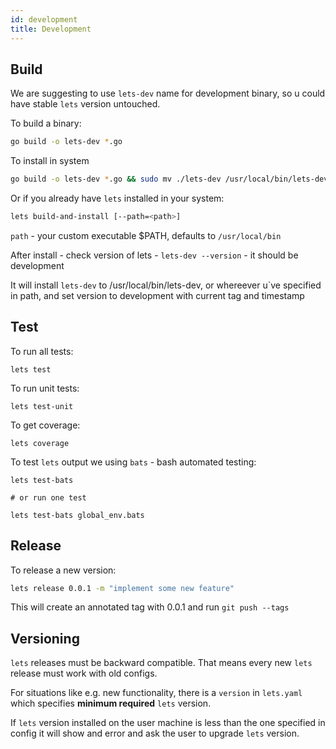 ```yaml
---
id: development
title: Development
---
```


## Build

We are suggesting to use `lets-dev` name for development binary, so u could
have stable `lets` version untouched.

To build a binary:

```bash
go build -o lets-dev *.go
```

To install in system

```bash
go build -o lets-dev *.go && sudo mv ./lets-dev /usr/local/bin/lets-dev
```

Or if you already have `lets` installed in your system:

```bash
lets build-and-install [--path=<path>]
```
`path` - your custom executable $PATH, defaults to `/usr/local/bin`

After install - check version of lets - `lets-dev --version` - it should be development

It will install `lets-dev` to /usr/local/bin/lets-dev, or whereever u`ve specified in path, and set version to development with current tag and timestamp

## Test

To run all tests:

```shell script
lets test
```

To run unit tests:

```shell script
lets test-unit
```

To get coverage:

```shell script
lets coverage
```

To test `lets` output we using `bats` - bash automated testing:

```shell script
lets test-bats

# or run one test

lets test-bats global_env.bats
```

## Release

To release a new version:

```bash
lets release 0.0.1 -m "implement some new feature"
```

This will create an annotated tag with 0.0.1 and run `git push --tags`


## Versioning

`lets` releases must be backward compatible. That means every new `lets` release must work with old configs.

For situations like e.g. new functionality, there is a `version` in `lets.yaml` which specifies **minimum required** `lets` version.

If `lets` version installed on the user machine is less than the one specified in config it will show and error and ask the user to upgrade `lets` version.

